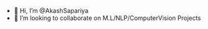 - 👋 Hi, I’m @AkashSapariya
- 💞️ I’m looking to collaborate on M.L/NLP/ComputerVision Projects

<!---
AkashSapariya/AkashSapariya is a ✨ special ✨ repository because its `README.md` (this file) appears on your GitHub profile.
You can click the Preview link to take a look at your changes.
--->
